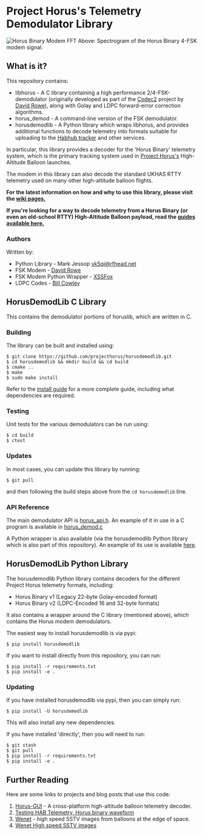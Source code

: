 # Project Horus's Telemetry Demodulator Library

![Horus Binary Modem FFT](https://github.com/projecthorus/horusdemodlib/raw/master/doc/modem_fft.jpg)
Above: Spectrogram of the Horus Binary 4-FSK modem signal.

## What is it?
This repository contains:
* libhorus - A C library containing a high performance 2/4-FSK-demodulator (originally developed as part of the [Codec2](https://github.com/drowe67/codec2) project by [David Rowe](http://rowetel.com)), along with Golay and LDPC forward-error correction algorithms.
* horus_demod - A command-line version of the FSK demodulator.
* horusdemodlib - A Python library which wraps libhorus, and provides additional functions to decode telemetry into formats suitable for uploading to the [Habhub tracker](http://tracker.habhub.org) and other services.

In particular, this library provides a decoder for the 'Horus Binary' telemetry system, which is the primary tracking system used in [Project Horus's](https://www.areg.org.au/archives/category/activities/project-horus) High-Altitude Balloon launches.

The modem in this library can also decode the standard UKHAS RTTY telemetry used on many other high-altitude balloon flights.

**For the latest information on how and why to use this library, please visit the [wiki pages.](https://github.com/projecthorus/horusdemodlib/wiki)**

**If you're looking for a way to decode telemetry from a Horus Binary (or even an old-school RTTY) High-Altitude Balloon payload, read the [guides available here.](https://github.com/projecthorus/horusdemodlib/wiki#how-do-i-receive-it)**

### Authors
Written by: 
* Python Library - Mark Jessop <vk5qi@rfhead.net>
* FSK Modem - [David Rowe](http://rowetel.com)
* FSK Modem Python Wrapper - [XSSFox](https://twitter.com/xssfox)
* LDPC Codes - [Bill Cowley](http://lowsnr.org/)

## HorusDemodLib C Library
This contains the demodulator portions of horuslib, which are written in C.

### Building
The library can be built and installed using:

```console
$ git clone https://github.com/projecthorus/horusdemodlib.git
$ cd horusdemodlib && mkdir build && cd build
$ cmake ..
$ make
$ sudo make install
```

Refer to the [install guide](https://github.com/projecthorus/horusdemodlib/wiki/1.2--Raspberry-Pi-'Headless'-RX-Guide) for a more complete guide, including what dependencies are required.

### Testing
Unit tests for the various demodulators can be run using:

```console
$ cd build
$ ctest
```

### Updates
In most cases, you can update this library by running:
```
$ git pull
```
and then following the build steps above from the `cd horusdemodlib` line.


### API Reference
The main demodulator API is [horus_api.h](https://github.com/projecthorus/horusdemodlib/blob/master/src/horus_api.h). An example of it in use in a C program is available in [horus_demod.c](https://github.com/projecthorus/horusdemodlib/blob/master/src/horus_demod.c)

A Python wrapper is also available (via the horusdemodlib Python library which is also part of this repository). An example of its use is available [here](https://github.com/projecthorus/horusdemodlib/blob/master/horusdemodlib/demod.py#L379).


## HorusDemodLib Python Library
The horusdemodlib Python library contains decoders for the different Project Horus telemetry formats, including:
* Horus Binary v1 (Legacy 22-byte Golay-encoded format)
* Horus Binary v2 (LDPC-Encoded 16 and 32-byte formats)

It also contains a wrapper around the C library (mentioned above), which contains the Horus modem demodulators.

The easiest way to install horusdemodlib is via pypi:
```
$ pip install horusdemodlib
```

If you want to install directly from this repository, you can run:
```
$ pip install -r requirements.txt
$ pip install -e .
```

### Updating
If you have installed horusdemodlib via pypi, then you can simply run:
```
$ pip install -U horusdemodlib
```
This will also install any new dependencies.

If you have installed 'directly', then you will need to run:
```
$ git stash 
$ git pull
$ pip install -r requirements.txt
$ pip install -e .
```


## Further Reading

Here are some links to projects and blog posts that use this code:

   1. [Horus-GUI](https://github.com/projecthorus/horus-gui) - A cross-platform high-altitude balloon telemetry decoder.
   1. [Testing HAB Telemetry, Horus binary waveform](http://www.rowetel.com/?p=5906)
   1. [Wenet](https://github.com/projecthorus/wenet) - high speed SSTV images from balloons at the edge of space.
   1. [Wenet High speed SSTV images](http://www.rowetel.com/?p=5344)
